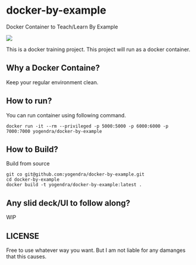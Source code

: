 # docker-by-example
Docker Container to Teach/Learn By Example

[![](https://badge.imagelayers.io/yogendra/docker-by-example:latest.svg)](https://imagelayers.io/?images=yogendra/docker-by-example:latest 'Get your own badge on imagelayers.io')

This is a docker training project. This project will run as a docker container.

## Why a Docker Containe?
Keep your regular environment clean.

## How to run?
You can run container using following command.
```shell
docker run -it --rm --privileged -p 5000:5000 -p 6000:6000 -p 7000:7000 yogendra/docker-by-example
```

## How to Build?
Build from source
```shell
git co git@github.com:yogendra/docker-by-example.git
cd docker-by-example
docker build -t yogendra/docker-by-example:latest .
```

## Any slid deck/UI to follow along?
WIP

## LICENSE
Free to use whatever way you want. But I am not liable for any damanges that this causes.

